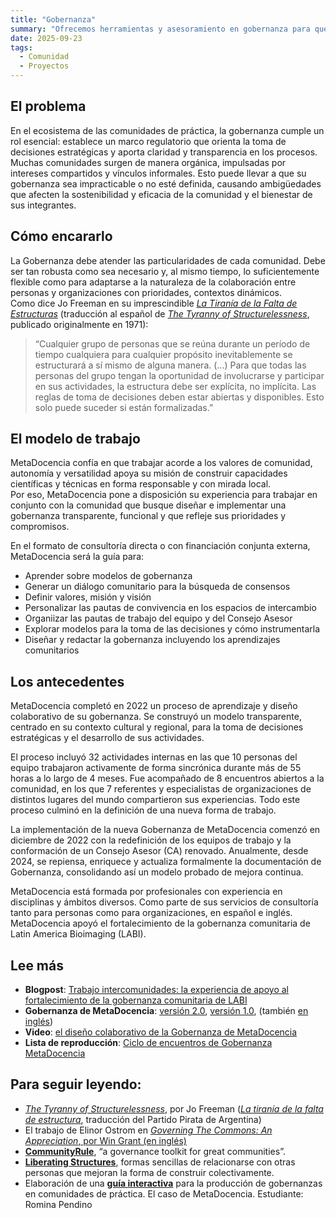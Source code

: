 ```yaml
---
title: "Gobernanza"
summary: "Ofrecemos herramientas y asesoramiento en gobernanza para que personas y organizaciones logren mayor impacto y eficiencia."
date: 2025-09-23
tags:
  - Comunidad
  - Proyectos
---
```


## El problema
En el ecosistema de las comunidades de práctica, la gobernanza cumple un rol esencial: establece un marco regulatorio que orienta la toma de decisiones estratégicas y aporta claridad y transparencia en los procesos.  
Muchas comunidades surgen de manera orgánica, impulsadas por intereses compartidos y vínculos informales. Esto puede llevar a que su gobernanza sea impracticable o no esté definida, causando ambigüedades que afecten la sostenibilidad y eficacia de la comunidad y el bienestar de sus integrantes.

## Cómo encararlo
La Gobernanza debe atender las particularidades de cada comunidad. Debe ser tan robusta como sea necesario y, al mismo tiempo, lo suficientemente flexible como para adaptarse a la naturaleza de la colaboración entre personas y organizaciones con prioridades, contextos dinámicos.  
Como dice Jo Freeman en su imprescindible [*La Tiranía de la Falta de Estructuras*](https://utopia.partidopirata.com.ar/la_tirania_de_la_falta_de_estructuras.html) (traducción al español de [*The Tyranny of Structurelessness*](https://www.jofreeman.com/joreen/tyranny.htm), publicado originalmente en 1971):

> “Cualquier grupo de personas que se reúna durante un período de tiempo cualquiera para cualquier propósito inevitablemente se estructurará a sí mismo de alguna manera. (...) Para que todas las personas del grupo tengan la oportunidad de involucrarse y participar en sus actividades, la estructura debe ser explícita, no implícita. Las reglas de toma de decisiones deben estar abiertas y disponibles. Esto solo puede suceder si están formalizadas.”

## El modelo de trabajo
MetaDocencia confía en que trabajar acorde a los valores de comunidad, autonomía y versatilidad apoya su misión de construir capacidades científicas y técnicas en forma responsable y con mirada local.  
Por eso, MetaDocencia pone a disposición su experiencia para trabajar en conjunto con la comunidad que busque diseñar e implementar una gobernanza transparente, funcional y que refleje sus prioridades y compromisos.  

En el formato de consultoría directa o con financiación conjunta externa, MetaDocencia será la guía para:  
- Aprender sobre modelos de gobernanza  
- Generar un diálogo comunitario para la búsqueda de consensos  
- Definir valores, misión y visión  
- Personalizar las pautas de convivencia en los espacios de intercambio  
- Organiizar las pautas de trabajo del equipo y del Consejo Asesor  
- Explorar modelos para la toma de las decisiones y cómo instrumentarla  
- Diseñar y redactar la gobernanza incluyendo los aprendizajes comunitarios  

## Los antecedentes
MetaDocencia completó en 2022 un proceso de aprendizaje y diseño colaborativo de su gobernanza. Se construyó un modelo transparente, centrado en su contexto cultural y regional, para la toma de decisiones estratégicas y el desarrollo de sus actividades.  

El proceso incluyó 32 actividades internas en las que 10 personas del equipo trabajaron activamente de forma sincrónica durante más de 55 horas a lo largo de 4 meses. Fue acompañado de 8 encuentros abiertos a la comunidad, en los que 7 referentes y especialistas de organizaciones de distintos lugares del mundo compartieron sus experiencias. Todo este proceso culminó en la definición de una nueva forma de trabajo.  

La implementación de la nueva Gobernanza de MetaDocencia comenzó en diciembre de 2022 con la redefinición de los equipos de trabajo y la conformación de un Consejo Asesor (CA) renovado. Anualmente, desde 2024, se repiensa, enriquece y actualiza formalmente la documentación de Gobernanza, consolidando así un modelo probado de mejora continua.  

MetaDocencia está formada por profesionales con experiencia en disciplinas y ámbitos diversos. Como parte de sus servicios de consultoría tanto para personas como para organizaciones, en español e inglés. MetaDocencia apoyó el fortalecimiento de la gobernanza comunitaria de Latin America Bioimaging (LABI).


## Lee más
- **Blogpost**: [Trabajo intercomunidades: la experiencia de apoyo al fortalecimiento de la gobernanza comunitaria de LABI](https://mdnv.netlify.app/post/2024/consultoria-labi/)  
- **Gobernanza de MetaDocencia**: [versión 2.0](https://zenodo.org/records/12522913), [versión 1.0](https://zenodo.org/records/7398893#.Y7gW1HaZNPY), (también [en inglés](https://zenodo.org/records/7399003#.Y7gfDnaZNPZ))  
- **Video**: [el diseño colaborativo de la Gobernanza de MetaDocencia](https://www.youtube.com/watch?v=02NLFbEwgmQ)
- **Lista de reproducción**: [Ciclo de encuentros de Gobernanza MetaDocencia](https://www.youtube.com/playlist?list=PLNsHbWOM6tUc3hPxo-EvCtn03Lp_ZcXKy)  

## Para seguir leyendo:
- [*The Tyranny of Structurelessness*](https://www.jofreeman.com/joreen/tyranny.htm), por Jo Freeman ([*La tiranía de la falta de estructura*](https://utopia.partidopirata.com.ar/la_tirania_de_la_falta_de_estructuras.html), traducción del Partido Pirata de Argentina)  
- El trabajo de Elinor Ostrom en [*Governing The Commons: An Appreciation*, por Win Grant (en inglés)](https://blogs.lse.ac.uk/lsereviewofbooks/2012/06/17/elinor-ostroms-work-on-governing-the-commons-an-appreciation/)  
- [**CommunityRule**](https://communityrule.info/), “a governance toolkit for great communities”. 
- [**Liberating Structures**](https://www.liberatingstructures.com/), formas sencillas de relacionarse con otras personas que mejoran la forma de construir colectivamente. 
- Elaboración de una [**guía interactiva**](https://zw4rzzxp.play.borogove.io) para la producción de gobernanzas en comunidades de práctica. El caso de MetaDocencia. Estudiante: Romina Pendino

